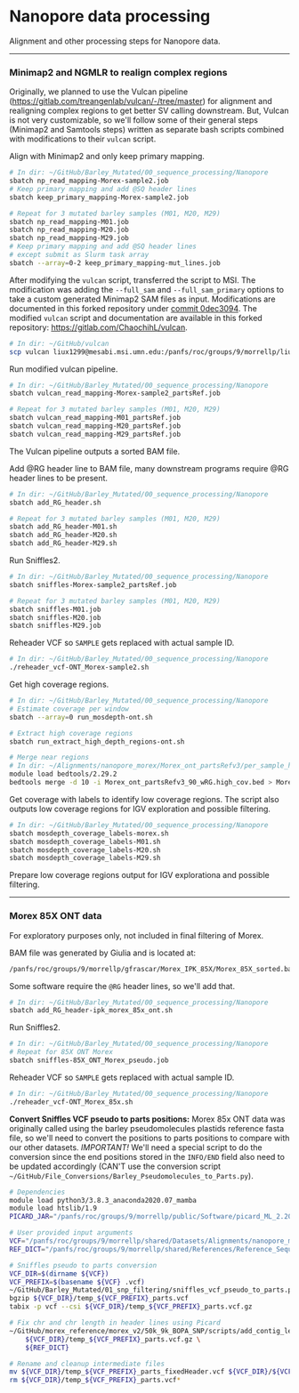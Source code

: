 # Nanopore data processing

Alignment and other processing steps for Nanopore data.

---

### Minimap2 and NGMLR to realign complex regions

Originally, we planned to use the Vulcan pipeline (https://gitlab.com/treangenlab/vulcan/-/tree/master) for alignment and realigning complex regions to get better SV calling downstream. But, Vulcan is not very customizable, so we'll follow some of their general steps (Minimap2 and Samtools steps) written as separate bash scripts combined with modifications to their `vulcan` script.

Align with Minimap2 and only keep primary mapping.

```bash
# In dir: ~/GitHub/Barley_Mutated/00_sequence_processing/Nanopore
sbatch np_read_mapping-Morex-sample2.job
# Keep primary mapping and add @SQ header lines
sbatch keep_primary_mapping-Morex-sample2.job

# Repeat for 3 mutated barley samples (M01, M20, M29)
sbatch np_read_mapping-M01.job
sbatch np_read_mapping-M20.job
sbatch np_read_mapping-M29.job
# Keep primary mapping and add @SQ header lines
# except submit as Slurm task array
sbatch --array=0-2 keep_primary_mapping-mut_lines.job
```

After modifying the `vulcan` script, transferred the script to MSI. The modification was adding the `--full_sam` and `--full_sam_primary` options to take a custom generated Minimap2 SAM files as input. Modifications are documented in this forked repository under [commit 0dec3094](https://gitlab.com/ChaochihL/vulcan/-/commit/8dce5d4eb75a6044e0fcc00894e22933f56e91c2). The modified `vulcan` script and documentation are available in this forked repository: https://gitlab.com/ChaochihL/vulcan.

```bash
# In dir: ~/GitHub/vulcan
scp vulcan liux1299@mesabi.msi.umn.edu:/panfs/roc/groups/9/morrellp/liux1299/.conda/envs/vulcan_env/bin
```

Run modified vulcan pipeline.

```bash
# In dir: ~/GitHub/Barley_Mutated/00_sequence_processing/Nanopore
sbatch vulcan_read_mapping-Morex-sample2_partsRef.job

# Repeat for 3 mutated barley samples (M01, M20, M29)
sbatch vulcan_read_mapping-M01_partsRef.job
sbatch vulcan_read_mapping-M20_partsRef.job
sbatch vulcan_read_mapping-M29_partsRef.job
```

The Vulcan pipeline outputs a sorted BAM file.

Add @RG header line to BAM file, many downstream programs require @RG header lines to be present.

```bash
# In dir: ~/GitHub/Barley_Mutated/00_sequence_processing/Nanopore
sbatch add_RG_header.sh

# Repeat for 3 mutated barley samples (M01, M20, M29)
sbatch add_RG_header-M01.sh
sbatch add_RG_header-M20.sh
sbatch add_RG_header-M29.sh
```

Run Sniffles2.

```bash
# In dir: ~/GitHub/Barley_Mutated/00_sequence_processing/Nanopore
sbatch sniffles-Morex-sample2_partsRef.job

# Repeat for 3 mutated barley samples (M01, M20, M29)
sbatch sniffles-M01.job
sbatch sniffles-M20.job
sbatch sniffles-M29.job
```

Reheader VCF so `SAMPLE` gets replaced with actual sample ID.

```bash
# In dir: ~/GitHub/Barley_Mutated/00_sequence_processing/Nanopore
./reheader_vcf-ONT_Morex-sample2.sh
```

Get high coverage regions.

```bash
# In dir: ~/GitHub/Barley_Mutated/00_sequence_processing/Nanopore
# Estimate coverage per window
sbatch --array=0 run_mosdepth-ont.sh

# Extract high coverage regions
sbatch run_extract_high_depth_regions-ont.sh

# Merge near regions
# In dir: ~/Alignments/nanopore_morex/Morex_ont_partsRefv3/per_sample_high_depth
module load bedtools/2.29.2
bedtools merge -d 10 -i Morex_ont_partsRefv3_90_wRG.high_cov.bed > Morex_ont_partsRefv3_90_wRG.high_cov.exclude.bed
```

Get coverage with labels to identify low coverage regions. The script also outputs low coverage regions for IGV exploration and possible filtering.

```bash
# In dir: ~/GitHub/Barley_Mutated/00_sequence_processing/Nanopore
sbatch mosdepth_coverage_labels-morex.sh
sbatch mosdepth_coverage_labels-M01.sh
sbatch mosdepth_coverage_labels-M20.sh
sbatch mosdepth_coverage_labels-M29.sh
```

Prepare low coverage regions output for IGV explorationa and possible filtering.

---

### Morex 85X ONT data

For exploratory purposes only, not included in final filtering of Morex.

BAM file was generated by Giulia and is located at:

```bash
/panfs/roc/groups/9/morrellp/gfrascar/Morex_IPK_85X/Morex_85X_sorted.bam
```

Some software require the `@RG` header lines, so we'll add that.

```bash
# In dir: ~/GitHub/Barley_Mutated/00_sequence_processing/Nanopore
sbatch add_RG_header-ipk_morex_85x_ont.sh
```

Run Sniffles2.

```bash
# In dir: ~/GitHub/Barley_Mutated/00_sequence_processing/Nanopore
# Repeat for 85X ONT Morex
sbatch sniffles-85X_ONT_Morex_pseudo.job
```

Reheader VCF so `SAMPLE` gets replaced with actual sample ID.

```bash
# In dir: ~/GitHub/Barley_Mutated/00_sequence_processing/Nanopore
./reheader_vcf-ONT_Morex_85x.sh
```

**Convert Sniffles VCF pseudo to parts positions:** Morex 85x ONT data was originally called using the barley pseudomolecules plastids reference fasta file, so we'll need to convert the positions to parts positions to compare with our other datasets. *IMPORTANT!* We'll need a special script to do the conversion since the end positions stored in the `INFO/END` field also need to be updated accordingly (CAN'T use the conversion script `~/GitHub/File_Conversions/Barley_Pseudomolecules_to_Parts.py`).

```bash
# Dependencies
module load python3/3.8.3_anaconda2020.07_mamba
module load htslib/1.9
PICARD_JAR="/panfs/roc/groups/9/morrellp/public/Software/picard_ML_2.20.2/picard.jar"

# User provided input arguments
VCF="/panfs/roc/groups/9/morrellp/shared/Datasets/Alignments/nanopore_morex/Morex_85x_ont/Morex_85X_sorted_renamed.vcf"
REF_DICT="/panfs/roc/groups/9/morrellp/shared/References/Reference_Sequences/Barley/Morex_v3/Barley_MorexV3_pseudomolecules_plastids_parts.dict"

# Sniffles pseudo to parts conversion
VCF_DIR=$(dirname ${VCF})
VCF_PREFIX=$(basename ${VCF} .vcf)
~/GitHub/Barley_Mutated/01_snp_filtering/sniffles_vcf_pseudo_to_parts.py ${VCF} > ${VCF_DIR}/temp_${VCF_PREFIX}_parts.vcf
bgzip ${VCF_DIR}/temp_${VCF_PREFIX}_parts.vcf
tabix -p vcf --csi ${VCF_DIR}/temp_${VCF_PREFIX}_parts.vcf.gz

# Fix chr and chr length in header lines using Picard
~/GitHub/morex_reference/morex_v2/50k_9k_BOPA_SNP/scripts/add_contig_length_to_header.sh \
    ${VCF_DIR}/temp_${VCF_PREFIX}_parts.vcf.gz \
    ${REF_DICT}

# Rename and cleanup intermediate files
mv ${VCF_DIR}/temp_${VCF_PREFIX}_parts_fixedHeader.vcf ${VCF_DIR}/${VCF_PREFIX}_parts.vcf
rm ${VCF_DIR}/temp_${VCF_PREFIX}_parts.vcf*
```
